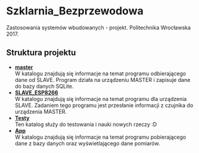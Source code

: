 # Szklarnia_Bezprzewodowa
Zastosowania systemów wbudowanych - projekt. Politechnika Wrocławska 2017.

## Struktura projektu
* **[master](master)**  
W katalogu znajdują się informacje na temat programu odbierającego dane od SLAVE. Program działa na urządzeniu MASTER i zapisuje dane do bazy danych SQLite.
* **[SLAVE_ESP8266](SLAVE_ESP8266)**  
W katalogu znajdują się informacje na temat programu dla urządzenia SLAVE. Zadaniem tego programu jest przesłanie informacji z czujnika do urządzenia MASTER.  
* **[Testy](Testy)**  
Ten katalog służy do testowania i nauki nowych rzeczy :D
* **[App](App)**  
 W katalogu znajdują się informacje na temat programu pobierającego dane z bazy danych oraz wyświetlającego dane pomiarów.
